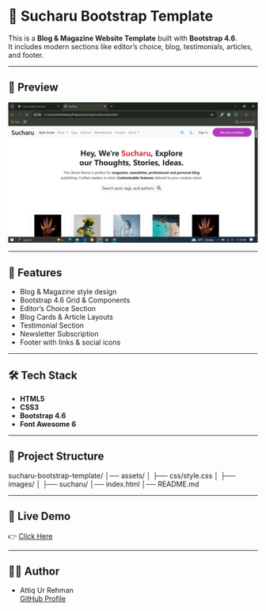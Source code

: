 # 📰 Sucharu Bootstrap Template  

This is a **Blog & Magazine Website Template** built with **Bootstrap 4.6**.  
It includes modern sections like editor’s choice, blog, testimonials, articles, and footer.  

---

## 📸 Preview  
![Sucharu Template Screenshot](assets/images/sucharu/preview.png)  

---

## 🚀 Features  
- Blog & Magazine style design  
- Bootstrap 4.6 Grid & Components  
- Editor’s Choice Section  
- Blog Cards & Article Layouts  
- Testimonial Section  
- Newsletter Subscription  
- Footer with links & social icons  

---

## 🛠️ Tech Stack  
- **HTML5**  
- **CSS3**  
- **Bootstrap 4.6**  
- **Font Awesome 6**  

---

## 📂 Project Structure  
sucharu-bootstrap-template/
│── assets/
│ ├── css/style.css
│ ├── images/
│       ├── sucharu/
│── index.html
│── README.md

---

## 🔗 Live Demo  
👉 [Click Here](https://attiq-ur-rehman4855.github.io/sucharu-bootstrap-template/)  

---

## 👨‍💻 Author  
- Attiq Ur Rehman  
  [GitHub Profile](https://github.com/attiq-ur-rehman4855)  
